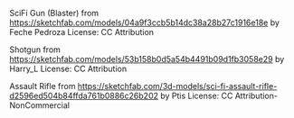 SciFi Gun (Blaster) from https://sketchfab.com/models/04a9f3ccb5b14dc38a28b27c1916e18e by Feche Pedroza
License: CC Attribution

Shotgun from https://sketchfab.com/models/53b158b0d5a54b4491b09d1fb3058e29 by Harry_L
License: CC Attribution

Assault Rifle from https://sketchfab.com/3d-models/sci-fi-assault-rifle-d2596ed504b84ffda761b0886c26b202 by Ptis
License: CC Attribution-NonCommercial